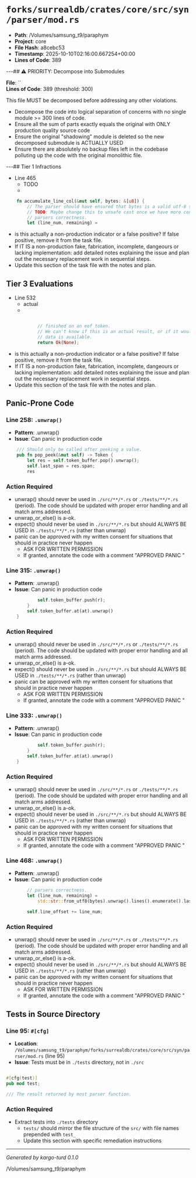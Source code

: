 # `forks/surrealdb/crates/core/src/syn/parser/mod.rs`

- **Path**: /Volumes/samsung_t9/paraphym
- **Project**: core
- **File Hash**: a8cebc53  
- **Timestamp**: 2025-10-10T02:16:00.667254+00:00  
- **Lines of Code**: 389

---## ⚠️ PRIORITY: Decompose into Submodules

**File**: ``  
**Lines of Code**: 389 (threshold: 300)

This file MUST be decomposed before addressing any other violations.

- Decompose the code into logical separation of concerns with no single module >= 300 lines of code. 
- Ensure all the sum of parts exactly equals the original with ONLY production quality source code
- Ensure the original "shadowing" module is deleted so the new decomposed submodule is ACTUALLY USED
- Ensure there are absolutely no backup files left in the codebase polluting up the code with the original monolithic file.

---## Tier 1 Infractions 


- Line 465
  - TODO
  - 

```rust
	fn accumulate_line_col(&mut self, bytes: &[u8]) {
		// The parser should have ensured that bytes is a valid utf-8 string.
		// TODO: Maybe change this to unsafe cast once we have more convidence in the
		// parsers correctness.
		let (line_num, remaining) =
```

- is this actually a non-production indicator or a false positive? If false positive, remove it from the task file.
- If IT IS a non-production fake, fabrication, incomplete, dangeours or lacking implementation: add detailed notes explaining the issue and plan out the necessary replacement work in sequential steps. 
- Update this section of the task file with the notes and plan.

## Tier 3 Evaluations


- Line 532
  - actual
  - 

```rust

			// finished on an eof token.
			// We can't know if this is an actual result, or if it would change when more
			// data is available.
			return Ok(None);
```

- is this actually a non-production indicator or a false positive? If false positive, remove it from the task file.
- If IT IS a non-production fake, fabrication, incomplete, dangeours or lacking implementation: add detailed notes explaining the issue and plan out the necessary replacement work in sequential steps. 
- Update this section of the task file with the notes and plan.

## Panic-Prone Code


### Line 258: `.unwrap()`

- **Pattern**: .unwrap()
- **Issue**: Can panic in production code

```rust
	/// Should only be called after peeking a value.
	pub fn pop_peek(&mut self) -> Token {
		let res = self.token_buffer.pop().unwrap();
		self.last_span = res.span;
		res
```

### Action Required

- unwrap() should never be used in `./src/**/*.rs` or `./tests/**/*.rs` (period). The code should be updated with proper error handling and all match arms addressed.
- unwrap_or_else() is a-ok. 
- expect() should never be used in `./src/**/*.rs` but should ALWAYS BE USED in `./tests/**/*.rs` (rather than unwrap)
- panic can be approved with my written consent for situations that should in practice never happen  
  - ASK FOR WRITTEN PERMISSION
  - If granted, annotate the code with a comment "APPROVED PANIC "


### Line 315: `.unwrap()`

- **Pattern**: .unwrap()
- **Issue**: Can panic in production code

```rust
			self.token_buffer.push(r);
		}
		self.token_buffer.at(at).unwrap()
	}

```

### Action Required

- unwrap() should never be used in `./src/**/*.rs` or `./tests/**/*.rs` (period). The code should be updated with proper error handling and all match arms addressed.
- unwrap_or_else() is a-ok. 
- expect() should never be used in `./src/**/*.rs` but should ALWAYS BE USED in `./tests/**/*.rs` (rather than unwrap)
- panic can be approved with my written consent for situations that should in practice never happen  
  - ASK FOR WRITTEN PERMISSION
  - If granted, annotate the code with a comment "APPROVED PANIC "


### Line 333: `.unwrap()`

- **Pattern**: .unwrap()
- **Issue**: Can panic in production code

```rust
			self.token_buffer.push(r);
		}
		self.token_buffer.at(at).unwrap()
	}

```

### Action Required

- unwrap() should never be used in `./src/**/*.rs` or `./tests/**/*.rs` (period). The code should be updated with proper error handling and all match arms addressed.
- unwrap_or_else() is a-ok. 
- expect() should never be used in `./src/**/*.rs` but should ALWAYS BE USED in `./tests/**/*.rs` (rather than unwrap)
- panic can be approved with my written consent for situations that should in practice never happen  
  - ASK FOR WRITTEN PERMISSION
  - If granted, annotate the code with a comment "APPROVED PANIC "


### Line 468: `.unwrap()`

- **Pattern**: .unwrap()
- **Issue**: Can panic in production code

```rust
		// parsers correctness.
		let (line_num, remaining) =
			std::str::from_utf8(bytes).unwrap().lines().enumerate().last().unwrap_or((0, ""));

		self.line_offset += line_num;
```

### Action Required

- unwrap() should never be used in `./src/**/*.rs` or `./tests/**/*.rs` (period). The code should be updated with proper error handling and all match arms addressed.
- unwrap_or_else() is a-ok. 
- expect() should never be used in `./src/**/*.rs` but should ALWAYS BE USED in `./tests/**/*.rs` (rather than unwrap)
- panic can be approved with my written consent for situations that should in practice never happen  
  - ASK FOR WRITTEN PERMISSION
  - If granted, annotate the code with a comment "APPROVED PANIC "

## Tests in Source Directory


### Line 95: `#[cfg]`

- **Location**: `/Volumes/samsung_t9/paraphym/forks/surrealdb/crates/core/src/syn/parser/mod.rs` (line 95)
- **Issue**: Tests must be in `./tests` directory, not in `./src`

```rust

#[cfg(test)]
pub mod test;

/// The result returned by most parser function.
```

### Action Required

- Extract tests into `./tests` directory
  - `tests/` should mirror the file structure of the `src/` with file names prepended with `test_`
  - Update this section with specific remediation instructions
  

---

*Generated by kargo-turd 0.1.0*

/Volumes/samsung_t9/paraphym